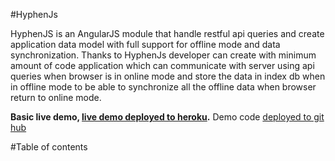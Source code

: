 #HyphenJs


HyphenJS is an AngularJS module that handle restful api queries and create application data model with
full support for offline mode and data synchronization. Thanks to HyphenJs developer can create with minimum amount
of code application which can communicate with server using api queries when browser is in online mode and store the data in index db when in offline mode to be able to synchronize
all the offline data when browser return to online mode.

**Basic live demo, [live demo deployed to heroku](https://hyphen-js.herokuapp.com/#/users).**
Demo code [deployed to git hub](https://github.com/blazej-g/hyphen-js-example)

#Table of contents
